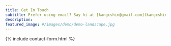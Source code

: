 ```yaml
---
title: Get In Touch
subtitle: Prefer using email? Say hi at [kangcshin@gmail.com](kangcshin@gmail.com)
description: 
featured_image: #/images/demo/demo-landscape.jpg
---
```


{% include contact-form.html %}
